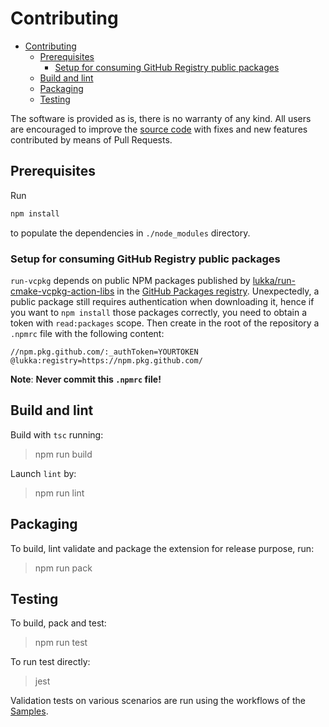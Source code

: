 # Contributing
- [Contributing](#contributing)
  - [Prerequisites](#prerequisites)
    - [Setup for consuming GitHub Registry public packages](#setup-for-consuming-github-registry-public-packages)
  - [Build and lint](#build-and-lint)
  - [Packaging](#packaging)
  - [Testing](#testing)

The software is provided as is, there is no warranty of any kind. All users are encouraged to improve the [source code](https://github.com/lukka/run-vcpkg) with fixes and new features contributed by means of Pull Requests.


## Prerequisites

Run 

```bash
npm install
```

to populate the dependencies in `./node_modules` directory.

### Setup for consuming GitHub Registry public packages

`run-vcpkg` depends on public NPM packages published by [lukka/run-cmake-vcpkg-action-libs](https://github.com/lukka/run-cmake-vcpkg-action-libs) in the [GitHub Packages registry](https://docs.github.com/en/free-pro-team@latest/packages/using-github-packages-with-your-projects-ecosystem/configuring-npm-for-use-with-github-packages).
Unexpectedly, a public package still requires authentication when downloading it, hence if you want to `npm install` those packages correctly, you need to obtain a token with `read:packages` scope. Then create in the root of the repository a `.npmrc` file with the following content:

    //npm.pkg.github.com/:_authToken=YOURTOKEN
    @lukka:registry=https://npm.pkg.github.com/

__Note__: **Never commit this `.npmrc` file!**

## Build and lint
Build with `tsc` running:

 > npm run build

Launch `lint` by:

 > npm run lint

## Packaging
To build, lint validate and package the extension for release purpose, run:

  > npm run pack

## Testing

To build, pack and test:
 
 > npm run test

 To run test directly:
 
 > jest

Validation tests on various scenarios are run using the workflows of the [Samples](./README.md#samples).
